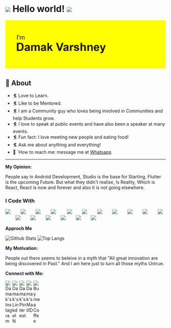 # <img src="https://github.com/TheDudeThatCode/TheDudeThatCode/blob/master/Assets/Hi.gif" width="29px"> Hello world!&nbsp;<img src="https://github.com/TheDudeThatCode/TheDudeThatCode/blob/master/Assets/Earth.gif" width="24px">

<img src="https://github.com/damakvarshney/damakvarshney/blob/master/header.png" />

  ## 🧐 About

- 🏄‍ Love to Learn.  
- 🏄‍ Like to be Mentored.
- 🏄‍ I am a Community guy who loves being involved in Communities and help Students grow.
- 🏄‍ I love to speak at public events and have also been a speaker at many events.
- 🏄‍ Fun fact: I love meeting new people and eating food!
- 🏄‍ Ask me about anything and everything!
- 💬 `How to reach me: message me at [Whatsapp](https://wa.me/918077293920)
---

  **My Opinion:**
  

People say in Android Development,
   Studio is the base for Starting,
   Flutter is the upcoming Future.
   But what they didn't realise, Is Reality,
   Which is React,
   React is now and forever and also it is not going elsewhere.
   
   <h3>I Code With</h3>

<img src="https://www.flaticon.com/svg/static/icons/svg/919/919827.svg" width="40px">&nbsp;&nbsp;&nbsp;&nbsp;&nbsp;&nbsp;&nbsp;&nbsp;<img src="https://www.flaticon.com/svg/static/icons/svg/919/919826.svg" width="40px">&nbsp;&nbsp;&nbsp;&nbsp;&nbsp;&nbsp;&nbsp;&nbsp;<img src="https://www.flaticon.com/svg/static/icons/svg/919/919851.svg" width="40px">&nbsp;&nbsp;&nbsp;&nbsp;&nbsp;&nbsp;&nbsp;&nbsp;<img src="https://www.flaticon.com/svg/static/icons/svg/888/888839.svg" width="40px">&nbsp;&nbsp;&nbsp;&nbsp;&nbsp;&nbsp;&nbsp;&nbsp;&nbsp;<img src="https://www.flaticon.com/svg/static/icons/svg/1548/1548740.svg" width="40px">&nbsp;&nbsp;&nbsp;&nbsp;&nbsp;&nbsp;&nbsp;&nbsp;<img src="https://www.flaticon.com/svg/static/icons/svg/2111/2111425.svg" width="40px">&nbsp;&nbsp;&nbsp;&nbsp;&nbsp;&nbsp;&nbsp;&nbsp;<img src="https://img.icons8.com/fluent/48/000000/visual-studio-code-2019.png" width="40px">&nbsp;&nbsp;&nbsp;&nbsp;&nbsp;&nbsp;&nbsp;&nbsp;<img src="https://img.icons8.com/cute-clipart/64/000000/adobe-xd.png" width="40px">&nbsp;&nbsp;&nbsp;&nbsp;&nbsp;&nbsp;&nbsp;&nbsp;<img src="https://img.icons8.com/color/48/000000/firebase.png" width="40px">&nbsp;&nbsp;&nbsp;&nbsp;&nbsp;&nbsp;&nbsp;&nbsp;<img src="https://www.flaticon.com/svg/static/icons/svg/919/919832.svg" width="40px">&nbsp;&nbsp;&nbsp;&nbsp;&nbsp;&nbsp;&nbsp;&nbsp;<img src="https://upload.wikimedia.org/wikipedia/commons/thumb/archive/3/34/20200802160428%21Android_Studio_icon.svg/120px-Android_Studio_icon.svg.png" width="40px" backgroundColor="#FFCA28">&nbsp;&nbsp;&nbsp;&nbsp;&nbsp;&nbsp;&nbsp;&nbsp;<img src="https://www.flaticon.com/svg/static/icons/svg/541/541488.svg" width="40px">&nbsp;&nbsp;&nbsp;&nbsp;&nbsp;&nbsp;&nbsp;&nbsp;<img src="https://www.flaticon.com/svg/static/icons/svg/3143/3143478.svg" width="40px">&nbsp;&nbsp;&nbsp;&nbsp;&nbsp;&nbsp;&nbsp;&nbsp;<img src="https://www.flaticon.com/svg/static/icons/svg/37/37256.svg" width="40px">&nbsp;&nbsp;&nbsp;&nbsp;&nbsp;&nbsp;&nbsp;&nbsp;<img src="https://img.icons8.com/color/48/000000/kotlin.png" width="40px">&nbsp;&nbsp;&nbsp;&nbsp;&nbsp;&nbsp;&nbsp;&nbsp;<img src="https://img.icons8.com/color/48/000000/javascript.png" width="40px">&nbsp;&nbsp;&nbsp;&nbsp;&nbsp;&nbsp;&nbsp;&nbsp;<img src="https://www.vectorlogo.zone/logos/getpostman/getpostman-icon.svg" width="40px">&nbsp;&nbsp;&nbsp;&nbsp;&nbsp;&nbsp;&nbsp;&nbsp;

 **Approch Me**

![Github Stats](https://github-readme-stats.vercel.app/api?username=damakvarshney&count_private=true&show_icons=true&include_all_commits=true)
![Top Langs](https://github-readme-stats.vercel.app/api/top-langs/?username=damakvarshney&hide=TeX&layout=compact)


  **My Motivation:**

 People out there seems to beleive in a myth that "All great innovation are being discovered in Past."
And I am here just to turn all those myths Untrue.

  **Connect with Me:**
  
  
<a href="https://www.instagram.com/xo.damak.xo">
  <img align="left" alt=" Damak's Instagram" width="22px" src="https://www.flaticon.com/svg/static/icons/svg/3437/3437390.svg" />
</a>
<a href="https://www.linkedin.com/in/damak-varshney-9bb411193/">
  <img align="left" alt="Damak's LinkdeIN" width="22px" src="https://www.flaticon.com/svg/static/icons/svg/174/174857.svg" />
</a>
<a href="https://in.pinterest.com/damakvarshney/">
  <img align="left" alt="Damak's Pinterest" width="22px" src="https://www.flaticon.com/svg/static/icons/svg/220/220214.svg"/>
</a>
<a href="damakvarshney@gmail.com">
  <img align="left" alt="Damak's MailID" width="22px" src="https://www.flaticon.com/svg/static/icons/svg/732/732200.svg" />
</a>
<a href="https://www.buymeacoffee.com/damak">
  <img align="left" alt="Buy me a Coffee" width="22px" src="https://www.flaticon.com/svg/static/icons/svg/3081/3081528.svg" />
</a>
